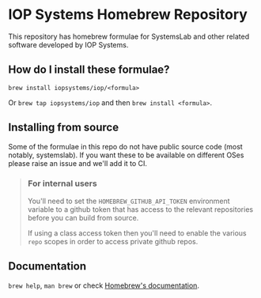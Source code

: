 # IOP Systems Homebrew Repository

This repository has homebrew formulae for SystemsLab and other related software
developed by IOP Systems.

## How do I install these formulae?

`brew install iopsystems/iop/<formula>`

Or `brew tap iopsystems/iop` and then `brew install <formula>`.

## Installing from source

Some of the formulae in this repo do not have public source code (most notably,
systemslab). If you want these to be available on different OSes please raise
an issue and we'll add it to CI.

> ### For internal users
> You'll need to set the `HOMEBREW_GITHUB_API_TOKEN` environment variable to
> a github token that has access to the relevant repositories before you can
> build from source.
>
> If using a class access token then you'll need to enable the various `repo`
> scopes in order to access private github repos.

## Documentation

`brew help`, `man brew` or check [Homebrew's documentation](https://docs.brew.sh).
